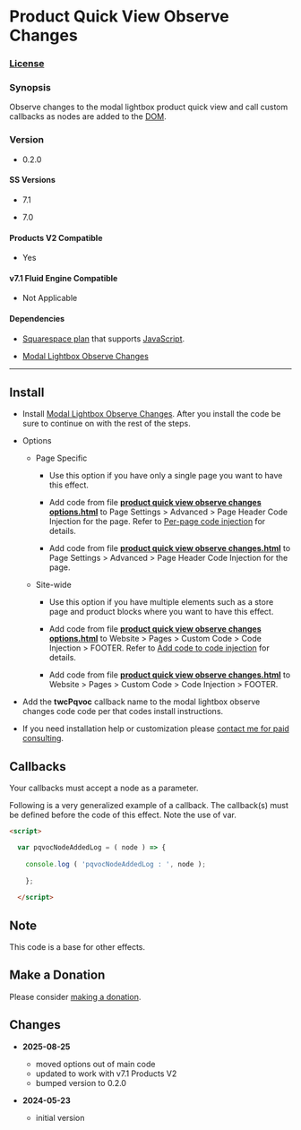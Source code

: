 # Product Quick View Observe Changes

### [License][1]

### Synopsis

Observe changes to the modal lightbox product quick view and call custom
callbacks as nodes are added to the [DOM][2].

### Version

  * 0.2.0

#### SS Versions

  * 7.1
  
  * 7.0

#### Products V2 Compatible

  * Yes
  
#### v7.1 Fluid Engine Compatible

  * Not Applicable

#### Dependencies

  * [Squarespace plan][3] that supports [JavaScript][4].
  
  * [Modal Lightbox Observe Changes][5]

---

## Install

* Install [Modal Lightbox Observe Changes][5]. After you install the code be
  sure to continue on with the rest of the steps.
  
* Options

  * Page Specific
  
    * Use this option if you have only a single page you want to have this
      effect.
      
    * Add code from file **[product quick view observe changes
      options.html][6]** to Page Settings > Advanced > Page Header Code
      Injection for the page. Refer to [Per-page code injection][7] for details.
      
    * Add code from file **[product quick view observe changes.html][8]** to
      Page Settings > Advanced > Page Header Code Injection for the page.
      
  * Site-wide
  
    * Use this option if you have multiple elements such as a store page and
      product blocks where you want to have this effect.
      
    * Add code from file **[product quick view observe changes
      options.html][6]** to Website > Pages > Custom Code > Code Injection >
      FOOTER. Refer to [Add code to code injection][9] for details.
      
    * Add code from file **[product quick view observe changes.html][8]** to
      Website > Pages > Custom Code > Code Injection > FOOTER.
      
* Add the **twcPqvoc** callback name to the modal lightbox observe changes code
  code per that codes install instructions.
  
* If you need installation help or customization please [contact me for paid
  consulting][10].

## Callbacks

Your callbacks must accept a node as a parameter.

Following is a very generalized example of a callback. The callback(s) must be
defined before the code of this effect. Note the use of var.

```html
<script>

  var pqvocNodeAddedLog = ( node ) => {
  
    console.log ( 'pqvocNodeAddedLog : ', node );
    
    };
    
  </script>
```

## Note

This code is a base for other effects.

## Make a Donation

Please consider [making a donation][11].

## Changes

* **2025-08-25**

  * moved options out of main code
  * updated to work with v7.1 Products V2
  * bumped version to 0.2.0
  
* **2024-05-23**

  * initial version

[1]: https://github.com/tomsWebConsulting/twcsl/blob/main/LICENSE.txt#L1
[2]: https://developer.mozilla.org/en-US/docs/Web/API/Document_Object_Model
[3]: https://www.squarespace.com/pricing
[4]: https://en.wikipedia.org/wiki/JavaScript
[5]: https://github.com/tomsWebConsulting/twcsl/tree/main/Element/Modal%20Lightbox%20Observe%20Changes#modal-lightbox-observe-changes
[6]: product%20quick%20view%20observe%20changes%20options.html#L1
[8]: product%20quick%20view%20observe%20changes.html#L1
[7]: https://support.squarespace.com/hc/en-us/articles/205815908-Using-code-injection#toc-per-page-code-injection
[9]: https://support.squarespace.com/hc/en-us/articles/205815908-Using-code-injection#toc-add-code-to-code-injection
[10]: https://github.com/tomsWebConsulting/twcsl#need-help-installing-or-customizing-the-code
[11]: https://github.com/tomsWebConsulting/twcsl#make-a-donation
